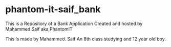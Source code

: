# phantom-it-saif_bank
This is a Repository of a Bank Application Created and hosted by Mahammed Saif aka PhantomIT

This is made by Mahammed. Saif An 8th class studying and 12 year old boy.

